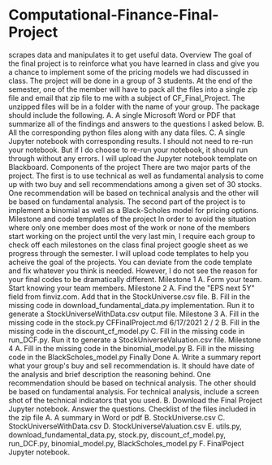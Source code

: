 # Computational-Finance-Final-Project
scrapes data and manipulates it to get useful data.
Overview
The goal of the final project is to reinforce what you have learned in class and give you a chance to implement
some of the pricing models we had discussed in class. The project will be done in a group of 3 students. At
the end of the semester, one of the member will have to pack all the files into a single zip file and email that
zip file to me with a subject of CF_Final_Project. The unzipped files will be in a folder with the name of your
group. The package should include the following.
A. A single Microsoft Word or PDF that summarize all of the findings and answers to the questions I asked
below.
B. All the corresponding python files along with any data files.
C. A single Jupyter notebook with corresponding results. I should not need to re-run your notebook. But if
I do choose to re-run your notebook, it should run through without any errors. I will upload the Jupyter
notebook template on Blackboard.
Components of the project
There are two major parts of the project. The first is to use technical as well as fundamental analysis to come
up with two buy and sell recommendations among a given set of 30 stocks. One recommendation will be
based on technical analysis and the other will be based on fundamental analysis. The second part of the
project is to implement a binomial as well as a Black-Scholes model for pricing options.
Milestone and code templates of the project
In order to avoid the situation where only one member does most of the work or none of the members start
working on the project until the very last min, I require each group to check off each milestones on the class
final project google sheet as we progress through the semester. I will upload code templates to help you
acheive the goal of the projects. You can deviate from the code template and fix whatever you think is
needed. However, I do not see the reason for your final codes to be dramatically different.
Milestone 1
A. Form your team. Start knowing your team members.
Milestone 2
A. Find the "EPS next 5Y" field from finviz.com. Add that in the StockUniverse.csv file.
B. Fill in the missing code in download_fundamental_data.py implementation. Run it to generate a
StockUniverseWithData.csv output file.
Milestone 3
A. Fill in the missing code in the stock.py
CFFinalProject.md 6/17/2021
2 / 2
B. Fill in the missing code in the discount_cf_model.py
C. Fill in the missing code in run_DCF.py. Run it to generate a StockUniverseValuation.csv file.
Milestone 4
A. Fill in the missing code in the binomial_model.py
B. Fill in the missing code in the BlackScholes_model.py
Finally Done
A. Write a summary report what your group's buy and sell recommendation is. It should have date of the
analysis and brief description the reasoning behind. One recommendation should be based on
technical analysis. The other should be based on fundamental analysis. For technical analysis, include a
screen shot of the technical indicators that you used.
B. Download the Final Project Jupyter notebook. Answer the questions.
Checklist of the files included in the zip file
A. A summary in Word or pdf
B. StockUniverse.csv
C. StockUniverseWithData.csv
D. StockUniverseValuation.csv
E. utils.py, download_fundamental_data.py, stock.py, discount_cf_model.py, run_DCF.py,
binomial_model.py, BlackScholes_model.py
F. FinalPoject Jupyter notebook.
